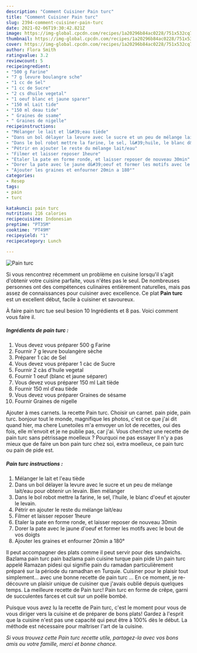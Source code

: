```yaml
---
description: "Comment Cuisiner Pain turc"
title: "Comment Cuisiner Pain turc"
slug: 2394-comment-cuisiner-pain-turc
date: 2021-02-06T19:30:42.821Z
image: https://img-global.cpcdn.com/recipes/1a20296b84ac0228/751x532cq70/pain-turc-photo-principale-de-la-recette.jpg
thumbnail: https://img-global.cpcdn.com/recipes/1a20296b84ac0228/751x532cq70/pain-turc-photo-principale-de-la-recette.jpg
cover: https://img-global.cpcdn.com/recipes/1a20296b84ac0228/751x532cq70/pain-turc-photo-principale-de-la-recette.jpg
author: Flora Smith
ratingvalue: 3.2
reviewcount: 5
recipeingredient:
- "500 g Farine"
- "7 g levure boulangre sche"
- "1 cc de Sel"
- "1 cc de Sucre"
- "2 cs dhuile vegetal"
- "1 oeuf blanc et jaune sparer"
- "150 ml Lait tide"
- "150 ml deau tide"
- " Graines de ssame"
- " Graines de nigelle"
recipeinstructions:
- "Mélanger le lait et l&#39;eau tiède"
- "Dans un bol délayer la levure avec le sucre et un peu de mélange lait/eau pour obtenir un levain. Bien mélanger"
- "Dans le bol robot mettre la farine, le sel, l&#39;huile, le blanc d&#39;oeuf et ajouter le levain."
- "Pétrir en ajouter le reste du mélange lait/eau"
- "Filmer et laisser reposer 1heure"
- "Etaler la pate en forme ronde, et laisser reposer de nouveau 30min"
- "Dorer la pate avec le jaune d&#39;oeuf et former les motifs avec le bout de vos doigts"
- "Ajouter les graines et enfourner 20min a 180°"
categories:
- Resep
tags:
- pain
- turc

katakunci: pain turc 
nutrition: 216 calories
recipecuisine: Indonesian
preptime: "PT35M"
cooktime: "PT49M"
recipeyield: "1"
recipecategory: Lunch

---
```



![Pain turc](https://img-global.cpcdn.com/recipes/1a20296b84ac0228/751x532cq70/pain-turc-photo-principale-de-la-recette.jpg)

Si vous rencontrez récemment un problème en cuisine lorsqu'il s'agit d'obtenir votre cuisine parfaite, vous n'êtes pas le seul. De nombreuses personnes ont des compétences culinaires entièrement naturelles, mais pas assez de connaissances pour cuisiner avec excellence. Ce plat <strong> Pain turc </strong> est un excellent début, facile à cuisiner et savoureux.

<!--inarticleads1-->

À faire pain turc tue seul besion 10 Ingrédients et 8 pas. Voici comment vous faire il.

##### Ingrédients de pain turc :

1. Vous devez vous préparer 500 g Farine
1. Fournir 7 g levure boulangère sèche
1. Préparer 1 càc de Sel
1. Vous devez vous préparer 1 càc de Sucre
1. Fournir 2 càs d&#39;huile vegetal
1. Fournir 1 oeuf (blanc et jaune séparer)
1. Vous devez vous préparer 150 ml Lait tiède
1. Fournir 150 ml d&#39;eau tiède
1. Vous devez vous préparer  Graines de sésame
1. Fournir  Graines de nigelle


Ajouter à mes carnets. la recette Pain turc. Choisir un carnet. pain pide, pain turc. bonjour tout le monde, magnifique les photos, c&#39;est ce que j&#39;ai dit quand hier, ma chere Lunetoiles m&#39;a emvoyer un lot de recettes, oui des fois, elle m&#39;envoit et je ne publie pas, car j&#39;ai. Vous cherchez une recette de pain turc sans pétrissage moelleux ? Pourquoi ne pas essayer ll n&#39;y a pas mieux que de faire un bon pain turc chez soi, extra moelleux, ce pain turc ou pain de pide est. 

<!--inarticleads2-->

##### Pain turc instructions :

1. Mélanger le lait et l&#39;eau tiède
1. Dans un bol délayer la levure avec le sucre et un peu de mélange lait/eau pour obtenir un levain. Bien mélanger
1. Dans le bol robot mettre la farine, le sel, l&#39;huile, le blanc d&#39;oeuf et ajouter le levain.
1. Pétrir en ajouter le reste du mélange lait/eau
1. Filmer et laisser reposer 1heure
1. Etaler la pate en forme ronde, et laisser reposer de nouveau 30min
1. Dorer la pate avec le jaune d&#39;oeuf et former les motifs avec le bout de vos doigts
1. Ajouter les graines et enfourner 20min a 180°


Il peut accompagner des plats comme il peut servir pour des sandwichs. Bazlama pain turc pain bazlama pain cuisine turque pain pide Un pain turc appelé Ramazan pidesi qui signifie pain du ramadan particulièrement préparé sur la période du ramadhan en Turquie. Cuisiner pour le plaisir tout simplement… avec une bonne recette de pain turc … En ce moment, je re-découvre un plaisir unique de cuisiner que j&#39;avais oublié depuis quelques temps. La meilleure recette de Pain turc! Pain turc en forme de crêpe, garni de succulentes farces et cuit sur un poêle bombé. 

<!--inarticleads1-->

<p>
Puisque vous avez lu la recette de Pain turc, c'est le moment pour vous de vous diriger vers la cuisine et de préparer de bons plats! Gardez à l'esprit que la cuisine n'est pas une capacité qui peut être à 100% dès le début. La méthode est nécessaire pour maîtriser l'art de la cuisine.
</p>

<p>
<i>Si vous trouvez cette Pain turc recette utile, partagez-la avec vos bons amis ou votre famille, merci et bonne chance.</i>
</p>

